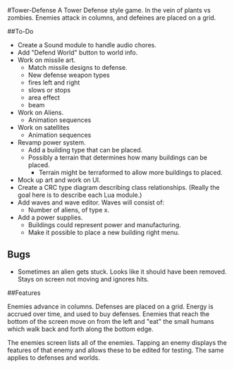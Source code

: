 #Tower-Defense
A Tower Defense style game. In the vein of plants vs zombies. Enemies attack in columns, and defeines are placed on a grid. 

##To-Do
* Create a Sound module to handle audio chores. 
* Add "Defend World" button to world info. 
* Work on missile art. 
	* Match missile designs to defense. 
	* New defense weapon types 
	* fires left and right
	* slows or stops 
	* area effect
	* beam
* Work on Aliens. 
	* Animation sequences
* Work on satellites
	* Animation sequences
* Revamp power system.
	* Add a building type that can be placed. 
	* Possibly a terrain that determines how many buildings can be placed. 
		* Terrain might be terraformed to allow more buildings to placed. 
* Mock up art and work on UI.
* Create a CRC type diagram describing class relationships. (Really the goal here is to describe each Lua module.)
* Add waves and wave editor. Waves will consist of:
	* Number of aliens, of type x.
* Add a power supplies. 
	* Buildings could represent power and manufacturing.
	* Make it possible to place a new building right menu. 
 
 
 ## Bugs
 * Sometimes an alien gets stuck. Looks like it should have been removed. 
 Stays on screen not moving and ignores hits. 


##Features

Enemies advance in columns. Defenses are placed on a grid. Energy is accrued over time, and used to buy defenses. Enemies
that reach the bottom of the screen move on from the left and "eat" the small humans which walk back and forth along the 
bottom edge. 

The enemies screen lists all of the enemies. Tapping an enemy displays the features of that enemy and allows these to be edited for testing. The same applies to defenses and worlds. 
